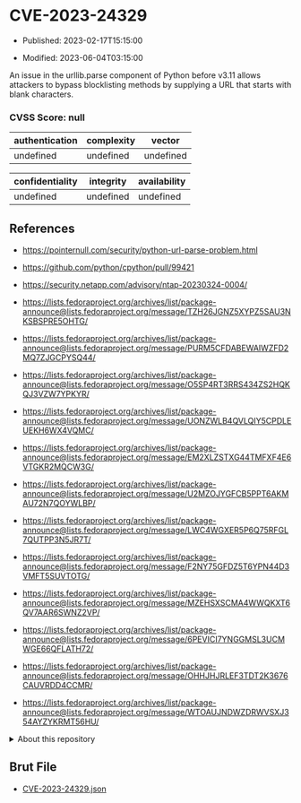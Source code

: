 # CVE-2023-24329

- Published: 2023-02-17T15:15:00

- Modified: 2023-06-04T03:15:00

An issue in the urllib.parse component of Python before v3.11 allows attackers to bypass blocklisting methods by supplying a URL that starts with blank characters.

### CVSS Score: **null**

| authentication | complexity | vector |
| --- | --- | --- |
| undefined | undefined | undefined |

| confidentiality | integrity | availability |
| --- | --- | --- |
| undefined | undefined | undefined |

## References

* https://pointernull.com/security/python-url-parse-problem.html

* https://github.com/python/cpython/pull/99421

* https://security.netapp.com/advisory/ntap-20230324-0004/

* https://lists.fedoraproject.org/archives/list/package-announce@lists.fedoraproject.org/message/TZH26JGNZ5XYPZ5SAU3NKSBSPRE5OHTG/

* https://lists.fedoraproject.org/archives/list/package-announce@lists.fedoraproject.org/message/PURM5CFDABEWAIWZFD2MQ7ZJGCPYSQ44/

* https://lists.fedoraproject.org/archives/list/package-announce@lists.fedoraproject.org/message/O5SP4RT3RRS434ZS2HQKQJ3VZW7YPKYR/

* https://lists.fedoraproject.org/archives/list/package-announce@lists.fedoraproject.org/message/UONZWLB4QVLQIY5CPDLEUEKH6WX4VQMC/

* https://lists.fedoraproject.org/archives/list/package-announce@lists.fedoraproject.org/message/EM2XLZSTXG44TMFXF4E6VTGKR2MQCW3G/

* https://lists.fedoraproject.org/archives/list/package-announce@lists.fedoraproject.org/message/U2MZOJYGFCB5PPT6AKMAU72N7QOYWLBP/

* https://lists.fedoraproject.org/archives/list/package-announce@lists.fedoraproject.org/message/LWC4WGXER5P6Q75RFGL7QUTPP3N5JR7T/

* https://lists.fedoraproject.org/archives/list/package-announce@lists.fedoraproject.org/message/F2NY75GFDZ5T6YPN44D3VMFT5SUVTOTG/

* https://lists.fedoraproject.org/archives/list/package-announce@lists.fedoraproject.org/message/MZEHSXSCMA4WWQKXT6QV7AAR6SWNZ2VP/

* https://lists.fedoraproject.org/archives/list/package-announce@lists.fedoraproject.org/message/6PEVICI7YNGGMSL3UCMWGE66QFLATH72/

* https://lists.fedoraproject.org/archives/list/package-announce@lists.fedoraproject.org/message/OHHJHJRLEF3TDT2K3676CAUVRDD4CCMR/

* https://lists.fedoraproject.org/archives/list/package-announce@lists.fedoraproject.org/message/WTOAUJNDWZDRWVSXJ354AYZYKRMT56HU/

<details>
<summary>About this repository</summary> 

  This repository is part of the project [Live Hack CVE](https://github.com/Live-Hack-CVE). Main website can be found [www.live-hack.org](https://www.live-hack.org) 
  
  Made by [Sn0wAlice](https://github.com/Sn0wAlice) for the people that care about security and need to have a feed of the latest CVEs. Hope you enjoy it, don't forget to star the repo and follow me on [Twitter](https://twitter.com/Sn0wAlice) and [Github](https://github.com/Sn0wAlice). And that is my [personnal website](https://www.alice-snow.me/)

  - [Home Page](https://github.com/Live-Hack-CVE)
  - [Framework](https://github.com/Live-Hack-CVE/cve-framework)
  - [CVE database](https://github.com/Live-Hack-CVE/full_database)
  - [Changelog](https://github.com/Live-Hack-CVE/Changelog)
</details>

## Brut File

* [CVE-2023-24329.json](https://raw.githubusercontent.com/Live-Hack-CVE/full_database/main/cves/2023/CVE-2023-24329.json)

